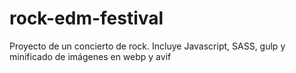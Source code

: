 # rock-edm-festival
Proyecto de un concierto de rock. Incluye Javascript, SASS, gulp y minificado de imágenes en webp y avif

